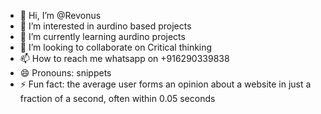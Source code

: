 - 👋 Hi, I’m @Revonus
- 👀 I’m interested in aurdino based projects 
- 🌱 I’m currently learning aurdino projects
- 💞️ I’m looking to collaborate on Critical thinking
- 📫 How to reach me whatsapp on +916290339838
- 😄 Pronouns:  snippets
- ⚡ Fun fact: the average user forms an opinion about a website in just a fraction of a second, often within 0.05 seconds

<!---
Revonus/Revonus is a ✨ special ✨ repository because its `README.md` (this file) appears on your GitHub profile.
You can click the Preview link to take a look at your changes.
--->
